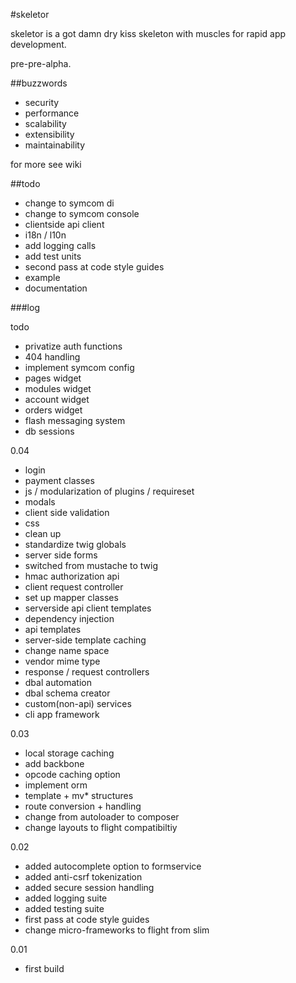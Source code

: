 #skeletor

skeletor is a got damn dry kiss skeleton with muscles for rapid app development. 

pre-pre-alpha.


##buzzwords

- security
- performance
- scalability
- extensibility
- maintainability

for more see wiki

##todo

- change to symcom di
- change to symcom console
- clientside api client
- i18n / l10n
- add logging calls
- add test units
- second pass at code style guides
- example
- documentation


###log

todo

- privatize auth functions
- 404 handling
- implement symcom config
- pages widget
- modules widget
- account widget
- orders widget
- flash messaging system
- db sessions


0.04

- login
- payment classes
- js / modularization of plugins / requireset
- modals
- client side validation
- css
- clean up
- standardize twig globals
- server side forms
- switched from mustache to twig
- hmac authorization api
- client request controller
- set up mapper classes
- serverside api client templates
- dependency injection
- api templates
- server-side template caching
- change name space
- vendor mime type
- response / request controllers
- dbal automation
- dbal schema creator
- custom(non-api) services
- cli app framework


0.03

- local storage caching
- add backbone
- opcode caching option
- implement orm
- template + mv* structures
- route conversion + handling
- change from autoloader to composer
- change layouts to flight compatibiltiy

0.02

- added autocomplete option to formservice
- added anti-csrf tokenization
- added secure session handling
- added logging suite
- added testing suite
- first pass at code style guides
- change micro-frameworks to flight from slim

0.01

- first build
